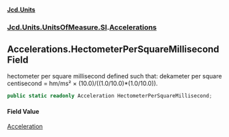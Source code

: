 #### [Jcd.Units](index 'index')
### [Jcd.Units.UnitsOfMeasure.SI](Jcd.Units.UnitsOfMeasure.SI 'Jcd.Units.UnitsOfMeasure.SI').[Accelerations](Accelerations 'Jcd.Units.UnitsOfMeasure.SI.Accelerations')

## Accelerations.HectometerPerSquareMillisecond Field

hectometer per square millisecond defined such that: dekameter per square centisecond = hm/ms² ×
(10.0)/((1.0/10.0)*(1.0/10.0)).

```csharp
public static readonly Acceleration HectometerPerSquareMillisecond;
```

#### Field Value
[Acceleration](Acceleration 'Jcd.Units.UnitTypes.Acceleration')